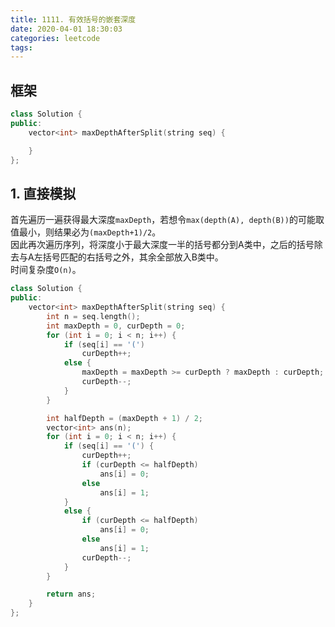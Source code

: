 ```yaml
---
title: 1111. 有效括号的嵌套深度
date: 2020-04-01 18:30:03
categories: leetcode
tags:
---
```

## 框架
```cpp
class Solution {
public:
    vector<int> maxDepthAfterSplit(string seq) {

    }
};
```

## 1. 直接模拟
首先遍历一遍获得最大深度`maxDepth`，若想令`max(depth(A), depth(B))`的可能取值最小，则结果必为`(maxDepth+1)/2`。  
因此再次遍历序列，将深度小于最大深度一半的括号都分到A类中，之后的括号除去与A左括号匹配的右括号之外，其余全部放入B类中。  
时间复杂度`O(n)`。  
```cpp
class Solution {
public:
    vector<int> maxDepthAfterSplit(string seq) {
        int n = seq.length();
        int maxDepth = 0, curDepth = 0;
        for (int i = 0; i < n; i++) {
            if (seq[i] == '(')
                curDepth++;
            else {
                maxDepth = maxDepth >= curDepth ? maxDepth : curDepth;
                curDepth--;
            }
        }

        int halfDepth = (maxDepth + 1) / 2;
        vector<int> ans(n);
        for (int i = 0; i < n; i++) {
            if (seq[i] == '(') {
                curDepth++;
                if (curDepth <= halfDepth)
                    ans[i] = 0;
                else 
                    ans[i] = 1;
            }
            else {
                if (curDepth <= halfDepth)
                    ans[i] = 0;
                else
                    ans[i] = 1;
                curDepth--;
            }
        }

        return ans;
    }
};
```